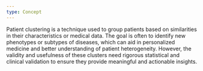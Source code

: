 ```yaml
---
type: Concept
---
```


Patient clustering is a technique used to group patients based on similarities in their characteristics or medical data. The goal is often to identify new phenotypes or subtypes of diseases, which can aid in personalized medicine and better understanding of patient heterogeneity. However, the validity and usefulness of these clusters need rigorous statistical and clinical validation to ensure they provide meaningful and actionable insights.